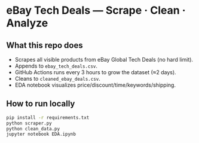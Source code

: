 # eBay Tech Deals — Scrape · Clean · Analyze

## What this repo does
- Scrapes all visible products from eBay Global Tech Deals (no hard limit).
- Appends to `ebay_tech_deals.csv`.
- GitHub Actions runs every 3 hours to grow the dataset (≈2 days).
- Cleans to `cleaned_ebay_deals.csv`.
- EDA notebook visualizes price/discount/time/keywords/shipping.

## How to run locally
```bash
pip install -r requirements.txt
python scraper.py
python clean_data.py
jupyter notebook EDA.ipynb
